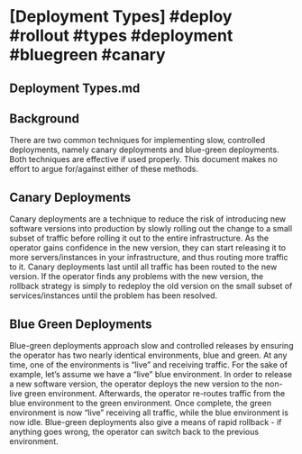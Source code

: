 # [Deployment Types] #deploy #rollout #types #deployment #bluegreen #canary

## Deployment Types.md

## Background
There are two common techniques for implementing slow, controlled deployments, namely canary deployments and blue-green deployments. Both techniques are effective if used properly. This document makes no effort to argue for/against either of these methods.

## Canary Deployments
Canary deployments are a technique to reduce the risk of introducing new software versions into production by slowly rolling out the change to a small subset of traffic before rolling it out to the entire infrastructure. As the operator gains confidence in the new version, they can start releasing it to more servers/instances in your infrastructure, and thus routing more traffic to it.  Canary deployments last until all traffic has been routed to the new version. If the operator finds any problems with the new version, the rollback strategy is simply to redeploy the old version on the small subset of services/instances until the problem has been resolved.

## Blue Green Deployments
Blue-green deployments approach slow and controlled releases by ensuring the operator has two nearly identical environments, blue and green. At any time, one of the environments is “live” and receiving traffic. For the sake of example, let’s assume we have a “live” blue environment. In order to release a new software version, the operator deploys the new version to the non-live green environment. Afterwards, the operator re-routes traffic from the blue environment to the green environment. Once complete, the green environment is now “live” receiving all traffic, while the blue environment is now idle.  Blue-green deployments also give a means of rapid rollback - if anything goes wrong, the operator can switch back to the previous environment.


